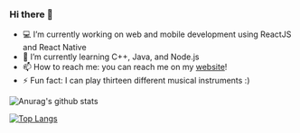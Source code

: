 ### Hi there 👋

- :computer: I’m currently working on web and mobile development using ReactJS and React Native
- 🌱 I’m currently learning C++, Java, and Node.js
- 📫 How to reach me: you can reach me on my [website](https://mayajohn.info)!
- :zap: Fun fact: I can play thirteen different musical instruments :)

![Anurag's github stats](https://github-readme-stats.vercel.app/api?username=maya-john&show_icons=true&theme=cobalt)

[![Top Langs](https://github-readme-stats.vercel.app/api/top-langs/?username=maya-john&layout=compact&theme=cobalt)](https://github.com/anuraghazra/github-readme-stats)
